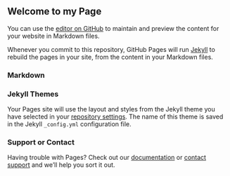 ## Welcome to my Page

You can use the [editor on GitHub](https://github.com/Gemar30/Python_Activities/edit/gh-pages/index.md) to maintain and preview the content for your website in Markdown files.

Whenever you commit to this repository, GitHub Pages will run [Jekyll](https://jekyllrb.com/) to rebuild the pages in your site, from the content in your Markdown files.

### Markdown



### Jekyll Themes

Your Pages site will use the layout and styles from the Jekyll theme you have selected in your [repository settings](https://github.com/Gemar30/Python_Activities/settings). The name of this theme is saved in the Jekyll `_config.yml` configuration file.

### Support or Contact

Having trouble with Pages? Check out our [documentation](https://docs.github.com/categories/github-pages-basics/) or [contact support](https://github.com/contact) and we’ll help you sort it out.
